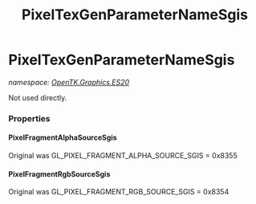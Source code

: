 ﻿---
title: PixelTexGenParameterNameSgis
---

# PixelTexGenParameterNameSgis
_namespace: [OpenTK.Graphics.ES20](N-OpenTK.Graphics.ES20.html)_

Not used directly.



### Properties

#### PixelFragmentAlphaSourceSgis
Original was GL_PIXEL_FRAGMENT_ALPHA_SOURCE_SGIS = 0x8355
#### PixelFragmentRgbSourceSgis
Original was GL_PIXEL_FRAGMENT_RGB_SOURCE_SGIS = 0x8354

